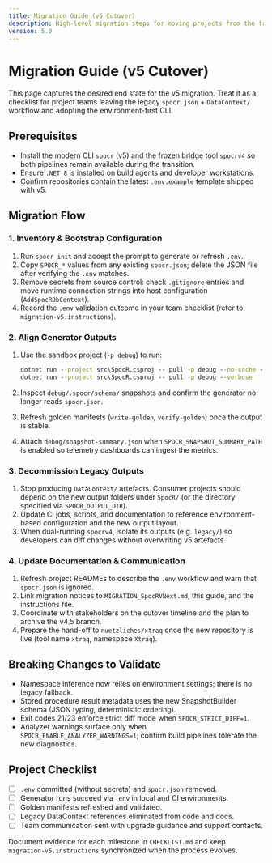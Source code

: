 ```yaml
---
title: Migration Guide (v5 Cutover)
description: High-level migration steps for moving projects from the frozen v4.5 toolchain to the modern SpocR CLI.
version: 5.0
---
```


# Migration Guide (v5 Cutover)

This page captures the desired end state for the v5 migration. Treat it as a checklist for project teams leaving the legacy `spocr.json` + `DataContext/` workflow and adopting the environment-first CLI.

## Prerequisites

- Install the modern CLI `spocr` (v5) and the frozen bridge tool `spocrv4` so both pipelines remain available during the transition.
- Ensure `.NET 8` is installed on build agents and developer workstations.
- Confirm repositories contain the latest `.env.example` template shipped with v5.

## Migration Flow

### 1. Inventory & Bootstrap Configuration

1. Run `spocr init` and accept the prompt to generate or refresh `.env`.
2. Copy `SPOCR_*` values from any existing `spocr.json`; delete the JSON file after verifying the `.env` matches.
3. Remove secrets from source control: check `.gitignore` entries and move runtime connection strings into host configuration (`AddSpocRDbContext`).
4. Record the `.env` validation outcome in your team checklist (refer to `migration-v5.instructions`).

### 2. Align Generator Outputs

1. Use the sandbox project (`-p debug`) to run:

	```cmd
	dotnet run --project src\SpocR.csproj -- pull -p debug --no-cache --verbose
	dotnet run --project src\SpocR.csproj -- pull -p debug --verbose
	```

2. Inspect `debug/.spocr/schema/` snapshots and confirm the generator no longer reads `spocr.json`.
3. Refresh golden manifests (`write-golden`, `verify-golden`) once the output is stable.
4. Attach `debug/snapshot-summary.json` when `SPOCR_SNAPSHOT_SUMMARY_PATH` is enabled so telemetry dashboards can ingest the metrics.

### 3. Decommission Legacy Outputs

1. Stop producing `DataContext/` artefacts. Consumer projects should depend on the new output folders under `SpocR/` (or the directory specified via `SPOCR_OUTPUT_DIR`).
2. Update CI jobs, scripts, and documentation to reference environment-based configuration and the new output layout.
3. When dual-running `spocrv4`, isolate its outputs (e.g. `legacy/`) so developers can diff changes without overwriting v5 artefacts.

### 4. Update Documentation & Communication

1. Refresh project READMEs to describe the `.env` workflow and warn that `spocr.json` is ignored.
2. Link migration notices to `MIGRATION_SpocRVNext.md`, this guide, and the instructions file.
3. Coordinate with stakeholders on the cutover timeline and the plan to archive the v4.5 branch.
4. Prepare the hand-off to `nuetzliches/xtraq` once the new repository is live (tool name `xtraq`, namespace `Xtraq`).

## Breaking Changes to Validate

- Namespace inference now relies on environment settings; there is no legacy fallback.
- Stored procedure result metadata uses the new SnapshotBuilder schema (JSON typing, deterministic ordering).
- Exit codes 21/23 enforce strict diff mode when `SPOCR_STRICT_DIFF=1`.
- Analyzer warnings surface only when `SPOCR_ENABLE_ANALYZER_WARNINGS=1`; confirm build pipelines tolerate the new diagnostics.

## Project Checklist

- [ ] `.env` committed (without secrets) and `spocr.json` removed.
- [ ] Generator runs succeed via `.env` in local and CI environments.
- [ ] Golden manifests refreshed and validated.
- [ ] Legacy DataContext references eliminated from code and docs.
- [ ] Team communication sent with upgrade guidance and support contacts.

Document evidence for each milestone in `CHECKLIST.md` and keep `migration-v5.instructions` synchronized when the process evolves.

